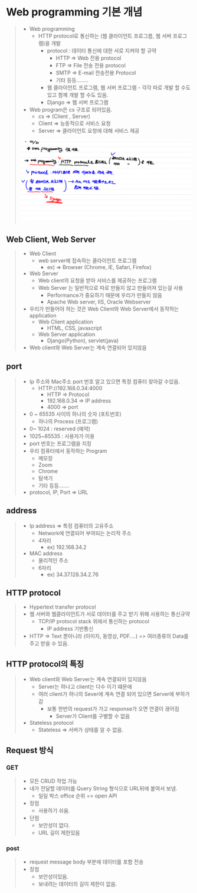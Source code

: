 # Web programming 기본 개념

> * Web programming
>   * HTTP protocol로 통신하는 (웹 클라이언트 프로그름, 웹 서버 프로그램)을 개발
>     * protocol : 데이터 통신에 대한 서로 지켜야 할 규약
>       * HTTP => Web 전용 protocol
>       * FTP => File 전송 전용 protocol
>       * SMTP => E-mail 전송전용 Protocol
>       * 기타 등등........
>     * 웹 클라이언트 프로그램, 웹 서버 프로그램 - 각각 따로 개발 할 수도 있고 함께 개발 할 수도 있음.
>     * Django => 웹 서버 프로그램
> * Web program은 cs 구조로 되어있음.
>   * cs => (Client , Server)
>   * Client => 능동적으로 서비스 요청
>   * Server => 클라이언트 요청에 대해  서비스 제공
>
> ![image-20210121201313155](md-images/image-20210121201313155.png)



## Web Client, Web Server

> * Web Client 
>   * web server에 접속하는 클라이언트 프로그램
>     * ex) => Browser (Chrome, IE, Safari, Firefox)
> * Web Server
>   * Web client의 요청을 받아 서비스를 제공하는 프로그램
>   * Web Server 는 일반적으로 따로 만들지 않고  만들어져 있는걸 사용
>     * Performance가 중요하기 때문에 우리가 만들지 않음
>     * Apache Web server, IIS, Oracle Webserver
> * 우리가 만들어야 하는 것은 Web Client와 Web Server에서 동작하는application
>   * Web Client application
>     * HTML, CSS, javascript
>   * Web Server application
>     * Django(Python), servlet(java)
> * Web client와 Web Server는 계속 연결되어 있지않음

## port

> * Ip 주소와 Mac주소 port 번호 알고 있으면 특정 컴퓨터 찾아갈 수있음. 
>   * HTTP://192.168.0.34:4000
>     * HTTP => Protocol
>     * 192.168.0.34 => IP address
>     * 4000 => port
> * 0 ~ 65535 사이의 하나의 숫자 (포트번호)
>   * 하나의 Process (프로그램)
> * 0~ 1024 : reserved (예약)
> * 1025~65535 : 사용자가 이용
> * port 번호는 프로그램을 지칭
> * 우리 컴퓨터에서 동작하는 Program
>   * 메모장
>   * Zoom
>   * Chrome
>   * 탐색기 
>   * 기타 등등.......
> * protocol, IP, Port => URL

## address

> * Ip address => 특정 컴퓨터의 고유주소
>   * Network에 연결되어 부여되는 논리적 주소
>   * 4자리
>     * ex) 192.168.34.2
> * MAC address
>   * 물리적인 주소
>   * 6자리 
>     * ex) 34.37.128.34.2.76



## HTTP protocol

> * Hypertext transfer protocol
> * 웹 서버와 웹클라이언트가 서로 데이터를 주고 받기 위해 사용하는 통신규약
>   * TCP/IP protocol stack 위에서 통신하는 protocol 
>     * IP address 기반통신
> * HTTP => Text 뿐아니라 (이미지, 동영상, PDF....) => 여러종류의 Data를 주고 받을 수 있음. 



## HTTP protocol의 특징

> * Web client와 Web Server는 계속 연결되어 있지않음
>   * Server는 하나고 client는 다수 이기 떄문에
>   * 여러 client가 하나의 Sever에 계속 연결 되어 있으면 Server에 부하가 감
>     * 보통 한번의 request가 가고 response가 오면 연결이 끊어짐
>       * Server가 Client를 구별할 수 없음
> * Stateless protocol
>   * Stateless => 서버가 상태를 알 수 없음.



## Request 방식

### GET

> * 모든 CRUD 작업 가능
> * 내가 전달할 데이터를 Query String 형식으로 URL뒤에 붙여서 보냄.
>   * 일일 박스 office 순위 => open API
> * 장점 
>   * 사용하기 쉬움.
> * 단점
>   * 보안성이 없다.
>   * URL 길이 제한있음



### post

> * request message body 부분에 데이터를 포함 전송
> * 장점
>   * 보안성이있음.
>   *  보내려는 데이터의 길이 제한이 없음.


